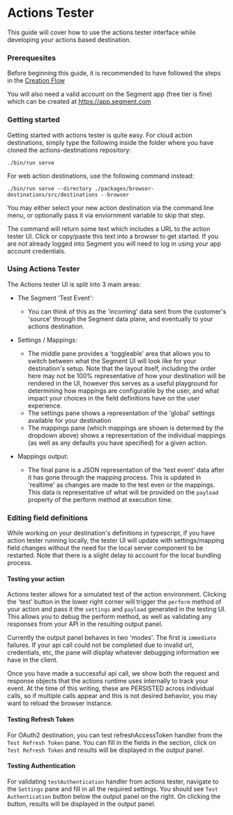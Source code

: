# Actions Tester

This guide will cover how to use the actions tester interface while developing your actions based destination.

### Prerequesites

Before beginning this guide, it is recommended to have followed the steps in the [Creation Flow](./create.md)

You will also need a valid account on the Segment app (free tier is fine) which can be created at https://app.segment.com

### Getting started

Getting started with actions tester is quite easy. For cloud action destinations, simply type the following inside the folder where you have cloned the actions-destinations repository:

`./bin/run serve`

For web action destinations, use the following command instead:

`./bin/run serve --directory ./packages/browser-destinations/src/destinations --browser`

You may either select your new action destination via the command line menu, or optionally pass it via enviornment variable to skip that step.

The command will return some text which includes a URL to the action tester UI. Click or copy/paste this text into a browser to get started. If you are not already logged into Segment you will need to log in using your app account credentials.

### Using Actions Tester

The Actions tester UI is split into 3 main areas:

- The Segment 'Test Event':

  - You can think of this as the 'incoming' data sent from the customer's 'source' through the Segment data plane, and eventually to your actions destination.

- Settings / Mappings:

  - The middle pane provides a 'toggleable' area that allows you to switch between what the Segment UI will look like for your destination's setup. Note that the layout itself, including the order here may not be 100% representative of how your destination will be rendered in the UI, however this serves as a useful playground for determining how mappings are configurable by the user, and what impact your choices in the field definitions have on the user experience.
  - The settings pane shows a representation of the 'global' settings available for your destination
  - The mappings pane (which mappings are shown is determed by the dropdown above) shows a representation of the individual mappings (as well as any defaults you have specified) for a given action.

- Mappings output:
  - The final pane is a JSON representation of the 'test event' data after it has gone through the mapping process. This is updated in 'realtime' as changes are made to the test even or the mappings. This data is representative of what will be provided on the `payload` property of the perform method at execution time.

### Editing field definitions

While working on your destination's definitions in typescript, if you have action tester running locally, the tester UI will update with settings/mapping field changes without the need for the local server component to be restarted. Note that there is a slight delay to account for the local bundling process.

#### Testing your action

Actions tester allows for a simulated test of the action environment. Clicking the 'test' button in the lower right corner will trigger the `perform` method of your action and pass it the `settings` and `payload` generated in the testing UI. This allows you to debug the perform method, as well as validating any responses from your API in the resulting output panel.

Currently the output panel behaves in two 'modes'. The first is `immediate` failures. If your api call could not be completed due to invalid url, credentials, etc, the pane will display whatever debugging information we have in the client.

Once you have made a successful api call, we show both the request and response objects that the actions runtime uses internally to track your event. At the time of this writing, these are PERSISTED across individual calls, so if multiple calls appear and this is not desired behavior, you may want to reload the browser instance.

#### Testing Refresh Token

For OAuth2 destination, you can test refreshAccessToken handler from the `Test Refresh Token` pane. You can fill in the fields in the section, click on `Test Refresh Token` and results will be displayed in the output panel.

#### Testing Authentication

For validating `testAuthentication` handler from actions tester, navigate to the `Settings` pane and fill in all the required settings. You should see `Test Authentication` button below the output panel on the right. On clicking the button, results will be displayed in the output panel.
